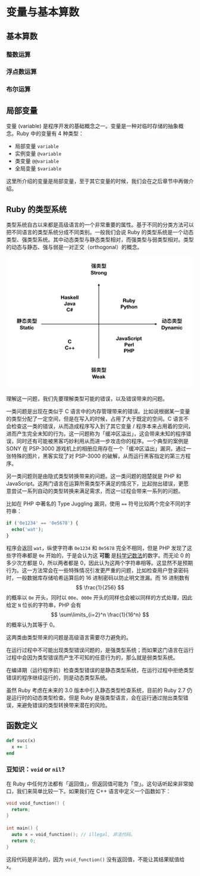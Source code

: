# 变量与基本算数

## 基本算数

### 整数运算

### 浮点数运算

### 布尔运算

## 局部变量

变量 (variable) 是程序开发的基础概念之一。变量是一种对临时存储的抽象概念。Ruby 中的变量有 4 种类型：

- 局部变量 `variable`
- 实例变量 `@variable`
- 类变量 `@@variable`
- 全局变量 `$variable`

这里所介绍的变量是局部变量，至于其它变量的时候，我们会在之后章节中再做介绍。

## Ruby 的类型系统

类型系统自古以来都是高级语言的一个非常重要的属性。基于不同的分类方法可以把不同语言的类型系统分成不同类别。一般我们会说 Ruby 的类型系统是一个动态类型、强类型系统。其中动态类型与静态类型相对，而强类型与弱类型相对。类型的动态与静态、强与弱是一对正交（orthogonal）的概念。

![Type System Example](/assets/type-system-example.png)

理解这一问题，我们先要理解类型可能的错误，以及错误带来的问题。

一类问题是出现在类似于 C 语言中的内存管理带来的错误。比如说根据某一变量的类型分配了一定空间，但是在写入的时候，占用了大于既定的空间。C 语言不会检查这一类的错误，从而造成程序写入到了其它变量 / 程序本来占用着的空间，进而产生完全未知的行为。这一问题称为「缓冲区溢出」，这会带来未知的程序错误，同时还有可能被黑客巧妙利用从而进一步攻击你的程序。一个典型的案例是 SONY 在 PSP-3000 游戏机上的相册应用存在一个「缓冲区溢出」漏洞，通过一张特殊的图片，黑客实现了对 PSP-3000 的破解，从而运行黑客指定的第三方程序。

另一类问题则是由隐式类型转换带来的问题。这一类问题的翘楚就是 PHP 和 JavaScript。这两门语言在运算所需类型不满足的情况下，比起抛出错误，更愿意尝试一系列自动的类型转换来满足需求，而这一过程会带来一系列的问题。

比如在 PHP 中著名的 Type Juggling 漏洞，使用 `==` 符号比较两个完全不同的字符串：

```php
if ('0e1234' == '0e5678') {
  echo('wat');
}
```

程序会返回 `wat`，纵使字符串 `0e1234` 和 `0e5678` 完全不相同，但是 PHP 发现了这些字符串都是 `0e` 开始的，于是会认为这 **可能** 是[科学记数法](https://zh.wikipedia.org/wiki/%E7%A7%91%E5%AD%A6%E8%AE%B0%E6%95%B0%E6%B3%95)的数字。而无论 0 的多少次方都是 0，所以两者都是 0，因此认为这两个字符串相等。这显然不是预期行为。这一方法常会在一些特殊情况引发更严重的问题，比如检查用户登录密码时，一般数据库存储哈希运算后的 16 进制密码以防止明文泄漏。而 16 进制数有 $$ \frac{1}{256} $$ 的概率以 `0e` 开头，同时以 `00e`、`000e` 开头的同样也会被以同样的方式处理，因此给定 `N` 位长的字符串，PHP 会有 $$ \sum\limits_{i=2}^n \frac{1}{16^n} $$ 的概率认为其等于 0。

这两类由类型带来的问题是高级语言需要尽力避免的。

在运行过程中不可能出现类型错误问题的，是强类型系统；而如果这门语言在运行过程中会因为类型错误而产生不可知的任意行为的，那么就是弱类型系统。

在编译期（运行程序前）检查类型错误的是静态类型系统，在运行过程中拒绝类型错误的程序继续运行的，则是动态类型系统。

虽然 Ruby 考虑在未来的 3.0 版本中引入静态类型检查系统，目前的 Ruby 2.7 仍是运行时的动态类型检查。但是 Ruby 是强类型语言，会在运行通过抛出类型错误，来避免错误的类型转换带来潜在的风险。

## 函数定义

```ruby
def succ(x)
  x += 1
end
```

### 豆知识：`void` or `nil`?

在 Ruby 中任何方法都有「返回值」，但返回值可能为「空」。这句话听起来非常拗口，我们来简单比较一下。如果我们在 C++ 语言中定义一个函数如下：

```cpp
void void_function() {
  return;
}

int main() {
  auto x = void_function(); // illegal, 非法代码。
  return 0;
}
```

这段代码是非法的，因为 `void_function()` 没有返回值，不能让其结果赋值给 `x`。
